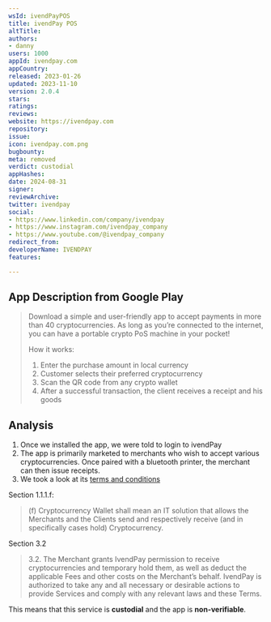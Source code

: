 ```yaml
---
wsId: ivendPayPOS
title: ivendPay POS
altTitle: 
authors:
- danny
users: 1000
appId: ivendpay.com
appCountry: 
released: 2023-01-26
updated: 2023-11-10
version: 2.0.4
stars: 
ratings: 
reviews: 
website: https://ivendpay.com
repository: 
issue: 
icon: ivendpay.com.png
bugbounty: 
meta: removed
verdict: custodial
appHashes: 
date: 2024-08-31
signer: 
reviewArchive: 
twitter: ivendpay
social:
- https://www.linkedin.com/company/ivendpay
- https://www.instagram.com/ivendpay_company
- https://www.youtube.com/@ivendpay_company
redirect_from: 
developerName: IVENDPAY
features: 

---
```


## App Description from Google Play

> Download a simple and user-friendly app to accept payments in more than 40 cryptocurrencies. As long as you’re connected to the internet, you can have a portable crypto PoS machine in your pocket!
>
> How it works:
>
> 1. Enter the purchase amount in local currency
> 2. Customer selects their preferred cryptocurrency
> 3. Scan the QR code from any crypto wallet
> 4. After a successful transaction, the client receives a receipt and his goods

## Analysis 

1. Once we installed the app, we were told to login to ivendPay
2. The app is primarily marketed to merchants who wish to accept various cryptocurrencies. Once paired with a bluetooth printer, the merchant can then issue receipts.
3. We took a look at its [terms and conditions](https://ivendpay.com/terms/)

Section 1.1.1.f:

> (f) Cryptocurrency Wallet shall mean an IT solution that allows the Merchants and the Clients send and respectively receive (and in specifically cases hold) Cryptocurrency.

Section 3.2

> 3.2. The Merchant grants IvendPay permission to receive cryptocurrencies and temporary hold them, as well as deduct the applicable Fees and other costs on the Merchant’s behalf. IvendPay is authorized to take any and all necessary or desirable actions to provide Services and comply with any relevant laws and these Terms.

This means that this service is **custodial** and the app is **non-verifiable**.